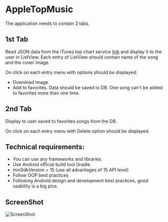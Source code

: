 AppleTopMusic
=============

The application needs to contain 2 tabs.

1st Tab
-------

Read JSON data from the iTunes top chart service [link](https://itunes.apple.com/us/rss/topaudiobooks/limit=100/json) and display it to the user in ListView. Each entry of ListView should contain name of the song and the cover image. 

On click on each entry menu with options should be displayed:

 * Download image.
 * Add to favorites. Data should be saved to DB. One song can't be added to favorites more than one time.


2nd Tab
-------

Display to user saved to favorites songs from the DB.

On click on each entry menu with Delete option should be displayed.

Technical requirements:
-----------------------

 * You can use any frameworks and libraries.
 * Use Android official build tool Gradle.
 * minSdkVersion = 15 (use all advantages of 15 API level)
 * Follow OOP best practices
 * Following Android design and development best practices, good usability is a big plus.

ScreenShot
----------
![ScreenShot](https://raw.github.com/nahidshahin/AppleTopMusic/master/doc/screenshot-3.png)

